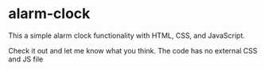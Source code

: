 # alarm-clock
This a simple alarm clock functionality with HTML, CSS, and JavaScript.

Check it out and let me know what you think. The code has no external CSS and JS file
